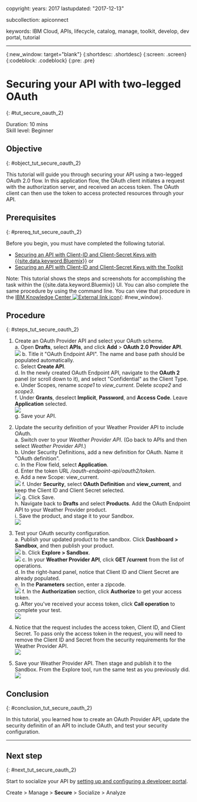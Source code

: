 
copyright:
  years: 2017
lastupdated: "2017-12-13"

subcollection: apiconnect

keywords: IBM Cloud, APIs, lifecycle, catalog, manage, toolkit, develop, dev portal, tutorial

---

{:new_window: target="blank"}
{:shortdesc: .shortdesc}
{:screen: .screen}
{:codeblock: .codeblock}
{:pre: .pre}

# Securing your API with two-legged OAuth
{: #tut_secure_oauth_2}

Duration: 10 mins  
Skill level: Beginner

## Objective
{: #object_tut_secure_oauth_2}

This tutorial will guide you through securing your API using a two-legged OAuth 2.0 flow. In this application flow, the OAuth client initiates a request with the authorization server, and received an access token. The OAuth client can then use the token to access protected resources through your API.

## Prerequisites
{: #prereq_tut_secure_oauth_2}

Before you begin, you must have completed the following tutorial.  
- [Securing an API with Client-ID and Client-Secret Keys with {{site.data.keyword.Bluemix}}](/docs/services/apiconnect/tutorials?topic=tut_secure_id_secret_bm)
or
- [Securing an API with Client-ID and Client-Secret Keys with the Toolkit](/docs/services/apiconnect/tutorials?topic=tut_secure_id_secret_tk)

Note: This tutorial shows the steps and screenshots for accomplishing the task within the {{site.data.keyword.Bluemix}} UI. You can also complete the same procedure by using the command line. You can view that procedure in the [IBM Knowledge Center ![External link icon](../../icons/launch-glyph.svg "External link icon")](https://www.ibm.com/support/knowledgecenter/SSMNED_5.0.0/com.ibm.apic.toolkit.doc/tutorial_apionprem_security_OAuth_v506.html){: #new_window}. 

## Procedure
{: #steps_tut_secure_oauth_2}

1. Create an OAuth Provider API and select your OAuth scheme.  
	a. Open **Drafts**, select **APIs**, and click **Add** > **OAuth 2.0 Provider API**.  
    ![](images/oauth_provider_1.png)
	b. Title it "OAuth Endpoint API". The name and base path should be populated automatically.  
	c. Select **Create API**.  
	d. In the newly created OAuth Endpoint API, navigate to the **OAuth 2** panel (or scroll down to it), and select "Confidential" as the Client Type.  
	e. Under Scopes, rename _scope1_ to _view_current_. Delete _scope2_ and _scope3_.  
	f. Under **Grants**, deselect **Implicit**, **Password**, and **Access Code**. Leave **Application** selected.  
	![](images/oauth_provider_2.png)  
	g. Save your API.  

2. Update the security definition of your Weather Provider API to include OAuth.  
	a. Switch over to your _Weather Provider API_. (Go back to APIs and then select _Weather Provider API_.)  
	b. Under Security Definitions, add a new definition for OAuth. Name it "OAuth definition".  
	c. In the Flow field, select **Application**.  
	d. Enter the token URL _<your base URL>/oauth-endpoint-api/oauth2/token_.  
	e. Add a new Scope: view_current.  
	![](images/oauth_security_definition_1.png)
	f. Under **Security**, select **OAuth Definition** and **view_current**, and keep the Client ID and Client Secret selected.  
	![](images/oauth_security_definition_2.png)
	g. Click Save.  
	h. Navigate back to **Drafts** and select **Products**. Add the OAuth Endpoint API to your Weather Provider product.  
	i. Save the product, and stage it to your Sandbox.  
	![](images/oauth_security_definition_3a.png)

3. Test your OAuth security configuration.  
	a. Publish your updated product to the sandbox. Click **Dashboard > Sandbox**, and then publish your product.  
	  ![](images/test_oauth_1.png)
	b. Click **Explore > Sandbox**.  
      ![](images/test_oauth_2.png)
	c. In your **Weather Provider API**, click **GET /current** from the list of operations.  
	d. In the right-hand panel, notice that Client ID and Client Secret are already populated.  
	e. In the **Parameters** section, enter a zipcode.  
      ![](images/test_oauth_3.png)
	f. In the **Authorization** section, click **Authorize** to get your access token.  
	g. After you've received your access token, click **Call operation** to complete your test.  
      ![](images/test_oauth_4.png)

4. Notice that the request includes the access token, Client ID, and Client Secret. To pass only the access token in the request, you will need to remove the Client ID and Secret from the security requirements for the Weather Provider API.  
    ![](images/test_oauth_5.png)

5. Save your Weather Provider API. Then stage and publish it to the Sandbox. From the Explore tool, run the same test as you previously did.  
    ![](images/test_oauth_6.png)
    
## Conclusion
{: #conclusion_tut_secure_oauth_2}

In this tutorial, you learned how to create an OAuth Provider API, update the security definitin of an API to include OAuth, and test your security configuration.

---

## Next step
{: #next_tut_secure_oauth_2}

Start to socialize your API by [setting up and configuring a developer portal](/docs/services/apiconnect/tutorials?topic=tut_config_dev_portal).

Create > Manage > **Secure** > Socialize > Analyze
